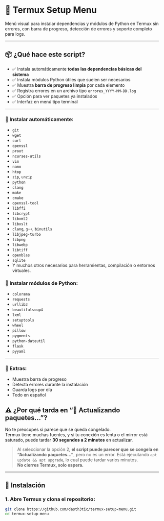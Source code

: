 # 🧰 Termux Setup Menu

Menú visual para instalar dependencias y módulos de Python en Termux sin errores, con barra de progreso, detección de errores y soporte completo para logs.

---

## 📦 ¿Qué hace este script?

- ✅ Instala automáticamente **todas las dependencias básicas del sistema**
- ✅ Instala módulos Python útiles que suelen ser necesarios
- ✅ Muestra **barra de progreso limpia** por cada elemento
- ✅ Registra errores en un archivo tipo `errores_YYYY-MM-DD.log`
- ✅ Opción para ver paquetes ya instalados
- ✅ Interfaz en menú tipo terminal

---

### 🧱 Instalar automáticamente:

- `git`
- `wget`
- `curl`
- `openssl`
- `proot`
- `ncurses-utils`
- `vim`
- `nano`
- `htop`
- `zip`, `unzip`
- `python`
- `clang`
- `make`
- `cmake`
- `openssl-tool`
- `libffi`
- `libcrypt`
- `libxml2`
- `libxslt`
- `clang`, `g++`, `binutils`
- `libjpeg-turbo`
- `libpng`
- `libwebp`
- `libtiff`
- `openblas`
- `sqlite`
- Y muchos otros necesarios para herramientas, compilación o entornos virtuales.

### 🐍 Instalar módulos de Python:

- `colorama`
- `requests`
- `urllib3`
- `beautifulsoup4`
- `lxml`
- `setuptools`
- `wheel`
- `pillow`
- `pygments`
- `python-dateutil`
- `flask`
- `pyyaml`

---

### 🧾 Extras:

- Muestra barra de progreso
- Detecta errores durante la instalación
- Guarda logs por día
- Todo en español



## ⚠️ ¿Por qué tarda en “🔁 Actualizando paquetes…”?

No te preocupes si parece que se queda congelado.  
Termux tiene muchas fuentes, y si tu conexión es lenta o el mirror está saturado, puede tardar **30 segundos a 2 minutos** en actualizar.
> Al seleccionar la opción 2, **el script puede parecer que se congela en “Actualizando paquetes...”**, pero no es un error. 
> Está ejecutando `apt update && apt upgrade`, lo cual puede tardar varios minutos.  
> **No cierres Termux, solo espera.**

---

## 🔧 Instalación

### 1. Abre Termux y clona el repositorio:

```bash
git clone https://github.com/dasth3tic/termux-setup-menu.git
cd termux-setup-menu
